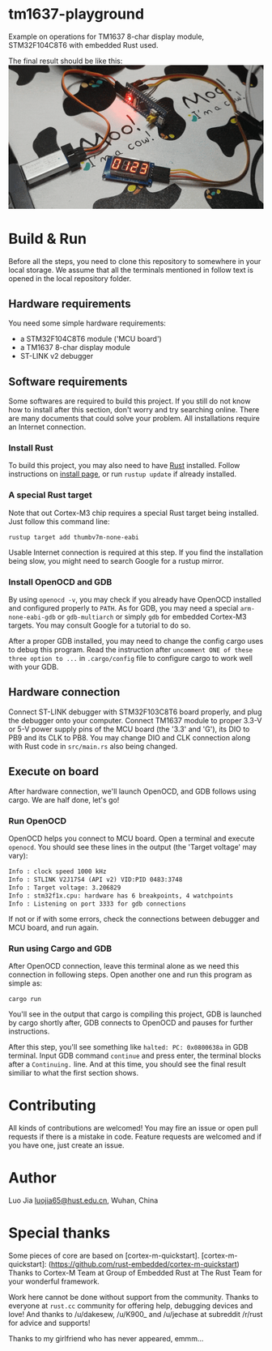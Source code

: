 # tm1637-playground

Example on operations for TM1637 8-char display module, STM32F104C8T6 with embedded Rust used.

The final result should be like this: 
![Final result](img/result.gif)

# Build & Run

Before all the steps, you need to clone this repository to somewhere in your local storage. 
We assume that all the terminals mentioned in follow text is opened in the local repository folder.

## Hardware requirements

You need some simple hardware requirements:

- a STM32F104C8T6 module ('MCU board')
- a TM1637 8-char display module
- ST-LINK v2 debugger

## Software requirements 

Some softwares are required to build this project. If you still do not know how to install after this 
section, don't worry and try searching online. There are many documents that could solve your problem.
All installations require an Internet connection.

### Install Rust

To build this project, you may also need to have [Rust](https://rust-lang.org) installed. 
Follow instructions on [install page](https://www.rust-lang.org/tools/install), or run `rustup update`
if already installed. 

### A special Rust target

Note that out Cortex-M3 chip requires a special Rust target being installed. 
Just follow this command line:

```
rustup target add thumbv7m-none-eabi
```

Usable Internet connection is required at this step. If you find the installation 
being slow, you might need to search Google for a rustup mirror.

### Install OpenOCD and GDB

By using `openocd -v`, you may check if you already have OpenOCD installed and configured
properly to `PATH`. As for GDB, you may need a special `arm-none-eabi-gdb` or `gdb-multiarch`
or simply `gdb` for embedded Cortex-M3 targets. You may consult Google for a tutorial to do so.

After a proper GDB installed, you may need to change the config cargo uses to debug this program.
Read the instruction after `uncomment ONE of these three option to ...` in `.cargo/config` file 
to configure cargo to work well with your GDB.

## Hardware connection

Connect ST-LINK debugger with STM32F103C8T6 board properly, and plug the debugger onto your 
computer. Connect TM1637 module to proper 3.3-V or 5-V power supply pins of the MCU board
(the '3.3' and 'G'), its DIO to PB9 and its CLK to PB8. 
You may change DIO and CLK connection along with Rust code in `src/main.rs` also being changed.

## Execute on board

After hardware connection, we'll launch OpenOCD, and GDB follows using cargo. 
We are half done, let's go!

### Run OpenOCD

OpenOCD helps you connect to MCU board. Open a terminal and execute `openocd`. 
You should see these lines in the output (the 'Target voltage' may vary):

```
Info : clock speed 1000 kHz
Info : STLINK V2J17S4 (API v2) VID:PID 0483:3748
Info : Target voltage: 3.206829 
Info : stm32f1x.cpu: hardware has 6 breakpoints, 4 watchpoints
Info : Listening on port 3333 for gdb connections
```

If not or if with some errors, check the connections between debugger and MCU board, and run again.

### Run using Cargo and GDB

After OpenOCD connection, leave this terminal alone as we need this connection in following steps. 
Open another one and run this program as simple as:

```
cargo run
```

You'll see in the output that cargo is compiling this project, GDB is launched by cargo shortly after, 
GDB connects to OpenOCD and pauses for further instructions. 

After this step, you'll see something like `halted: PC: 0x0800638a` in GDB terminal. Input GDB
command `continue` and press enter, the terminal blocks after a `Continuing.` line. And at 
this time, you should see the final result similiar to what the first section shows.

# Contributing

All kinds of contributions are welcomed! You may fire an issue or open pull requests if there is a 
mistake in code. Feature requests are welcomed and if you have one, just create an issue.

# Author

Luo Jia <luojia65@hust.edu.cn>, Wuhan, China 

# Special thanks

Some pieces of core are based on [cortex-m-quickstart]. 
[cortex-m-quickstart]: (https://github.com/rust-embedded/cortex-m-quickstart)
Thanks to Cortex-M Team at Group of Embedded Rust at The Rust Team for your wonderful framework.

Work here cannot be done without support from the community. 
Thanks to everyone at `rust.cc` community for offering help, debugging devices and love!
And thanks to /u/dakesew, /u/K900_ and /u/jechase at subreddit /r/rust for advice and supports!

Thanks to my girlfriend who has never appeared, emmm...
